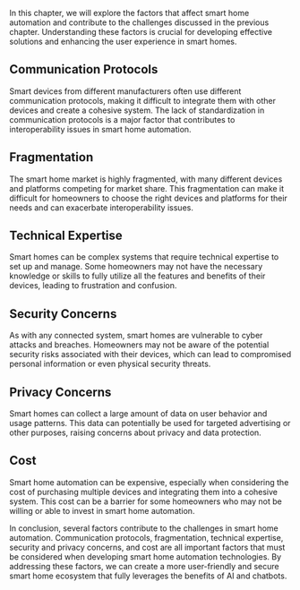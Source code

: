 
In this chapter, we will explore the factors that affect smart home automation and contribute to the challenges discussed in the previous chapter. Understanding these factors is crucial for developing effective solutions and enhancing the user experience in smart homes.

Communication Protocols
-----------------------

Smart devices from different manufacturers often use different communication protocols, making it difficult to integrate them with other devices and create a cohesive system. The lack of standardization in communication protocols is a major factor that contributes to interoperability issues in smart home automation.

Fragmentation
-------------

The smart home market is highly fragmented, with many different devices and platforms competing for market share. This fragmentation can make it difficult for homeowners to choose the right devices and platforms for their needs and can exacerbate interoperability issues.

Technical Expertise
-------------------

Smart homes can be complex systems that require technical expertise to set up and manage. Some homeowners may not have the necessary knowledge or skills to fully utilize all the features and benefits of their devices, leading to frustration and confusion.

Security Concerns
-----------------

As with any connected system, smart homes are vulnerable to cyber attacks and breaches. Homeowners may not be aware of the potential security risks associated with their devices, which can lead to compromised personal information or even physical security threats.

Privacy Concerns
----------------

Smart homes can collect a large amount of data on user behavior and usage patterns. This data can potentially be used for targeted advertising or other purposes, raising concerns about privacy and data protection.

Cost
----

Smart home automation can be expensive, especially when considering the cost of purchasing multiple devices and integrating them into a cohesive system. This cost can be a barrier for some homeowners who may not be willing or able to invest in smart home automation.

In conclusion, several factors contribute to the challenges in smart home automation. Communication protocols, fragmentation, technical expertise, security and privacy concerns, and cost are all important factors that must be considered when developing smart home automation technologies. By addressing these factors, we can create a more user-friendly and secure smart home ecosystem that fully leverages the benefits of AI and chatbots.
